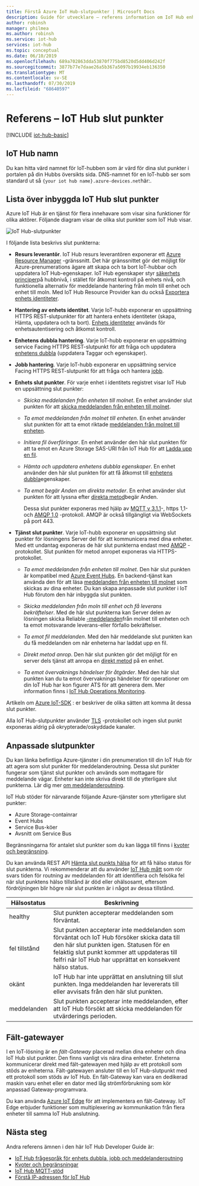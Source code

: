 ```yaml
---
title: Förstå Azure IoT Hub-slutpunkter | Microsoft Docs
description: Guide för utvecklare – referens information om IoT Hub enhets-och slut punkter som riktas mot slutanvändare.
author: robinsh
manager: philmea
ms.author: robinsh
ms.service: iot-hub
services: iot-hub
ms.topic: conceptual
ms.date: 06/10/2019
ms.openlocfilehash: 689a702863dda53870f775bd8520d5dd406d242f
ms.sourcegitcommit: 3877b77e7daae26a5b367a5097b19934eb136350
ms.translationtype: MT
ms.contentlocale: sv-SE
ms.lasthandoff: 07/30/2019
ms.locfileid: "68640597"
---
```

# <a name="reference---iot-hub-endpoints"></a>Referens – IoT Hub slut punkter

[!INCLUDE [iot-hub-basic](../../includes/iot-hub-basic-partial.md)]

## <a name="iot-hub-names"></a>IoT Hub namn

Du kan hitta värd namnet för IoT-hubben som är värd för dina slut punkter i portalen på din Hubbs översikts sida. DNS-namnet för en IoT-hubb ser som standard ut så `{your iot hub name}.azure-devices.net`här:.

## <a name="list-of-built-in-iot-hub-endpoints"></a>Lista över inbyggda IoT Hub slut punkter

Azure IoT Hub är en tjänst för flera innehavare som visar sina funktioner för olika aktörer. Följande diagram visar de olika slut punkter som IoT Hub visar.

![IoT Hub-slutpunkter](./media/iot-hub-devguide-endpoints/endpoints.png)

I följande lista beskrivs slut punkterna:

* **Resurs leverantör**. IoT Hub resurs leverantören exponerar ett [Azure Resource Manager](../azure-resource-manager/resource-group-overview.md) -gränssnitt. Det här gränssnittet gör det möjligt för Azure-prenumerations ägare att skapa och ta bort IoT-hubbar och uppdatera IoT Hub-egenskaper. IoT Hub egenskaper styr [säkerhets principer](iot-hub-devguide-security.md#access-control-and-permissions)på hubbnivå, i stället för åtkomst kontroll på enhets nivå, och funktionella alternativ för meddelande hantering från moln till enhet och enhet till moln. Med IoT Hub Resource Provider kan du också [Exportera enhets identiteter](iot-hub-devguide-identity-registry.md#import-and-export-device-identities).

* **Hantering av enhets identitet**. Varje IoT-hubb exponerar en uppsättning HTTPS REST-slutpunkter för att hantera enhets identiteter (skapa, Hämta, uppdatera och ta bort). [Enhets identiteter](iot-hub-devguide-identity-registry.md) används för enhetsautentisering och åtkomst kontroll.

* **Enhetens dubbla hantering**. Varje IoT-hubb exponerar en uppsättning service Facing HTTPS REST-slutpunkt för att fråga och uppdatera [enhetens dubbla](iot-hub-devguide-device-twins.md) (uppdatera Taggar och egenskaper).

* **Jobb hantering**. Varje IoT-hubb exponerar en uppsättning service Facing HTTPS REST-slutpunkt för att fråga och hantera [jobb](iot-hub-devguide-jobs.md).

* **Enhets slut punkter**. För varje enhet i identitets registret visar IoT Hub en uppsättning slut punkter:

  * *Skicka meddelanden från enheten till molnet*. En enhet använder slut punkten för att [skicka meddelanden från enheten till molnet](iot-hub-devguide-messages-d2c.md).

  * *Ta emot meddelanden från molnet till enheten*. En enhet använder slut punkten för att ta emot riktade [meddelanden från molnet till enheten](iot-hub-devguide-messages-c2d.md).

  * *Initiera fil överföringar*. En enhet använder den här slut punkten för att ta emot en Azure Storage SAS-URI från IoT Hub för att [Ladda upp en fil](iot-hub-devguide-file-upload.md).

  * *Hämta och uppdatera enhetens dubbla egenskaper*. En enhet använder den här slut punkten för att få åtkomst till [enhetens dubbla](iot-hub-devguide-device-twins.md)egenskaper.

  * *Ta emot begär Anden om direkta metoder*. En enhet använder slut punkten för att lyssna efter [direkta metod](iot-hub-devguide-direct-methods.md)begär Anden.

    Dessa slut punkter exponeras med hjälp av [MQTT v 3.1.1](https://mqtt.org/)-, https 1,1-och [AMQP 1,0](https://www.amqp.org/) -protokoll. AMQP är också tillgängligt via [](https://tools.ietf.org/html/rfc6455) WebSockets på port 443.

* **Tjänst slut punkter**. Varje IoT-hubb exponerar en uppsättning slut punkter för lösningens Server del för att kommunicera med dina enheter. Med ett undantag exponeras de här slut punkterna endast med [AMQP](https://www.amqp.org/) -protokollet. Slut punkten för metod anropet exponeras via HTTPS-protokollet.
  
  * *Ta emot meddelanden från enheten till molnet*. Den här slut punkten är kompatibel med [Azure Event Hubs](https://azure.microsoft.com/documentation/services/event-hubs/). En backend-tjänst kan använda den för att läsa [meddelanden från enheten till molnet](iot-hub-devguide-messages-d2c.md) som skickas av dina enheter. Du kan skapa anpassade slut punkter i IoT Hub förutom den här inbyggda slut punkten.
  
  * *Skicka meddelanden från moln till enhet och få leverans bekräftelser*. Med de här slut punkterna kan Server delen av lösningen skicka Reliable [-meddelanden](iot-hub-devguide-messages-c2d.md)från molnet till enheten och ta emot motsvarande leverans-eller förfallo bekräftelser.
  
  * *Ta emot fil meddelanden*. Med den här meddelande slut punkten kan du få meddelanden om när enheterna har laddat upp en fil. 
  
  * *Direkt metod anrop*. Den här slut punkten gör det möjligt för en server dels tjänst att anropa en [direkt metod](iot-hub-devguide-direct-methods.md) på en enhet.
  
  * *Ta emot övervaknings händelser för åtgärder*. Med den här slut punkten kan du ta emot övervaknings händelser för operationer om din IoT Hub har kon figurer ATS för att generera dem. Mer information finns i [IoT Hub Operations Monitoring](iot-hub-operations-monitoring.md).

Artikeln om [Azure IoT-SDK](iot-hub-devguide-sdks.md) : er beskriver de olika sätten att komma åt dessa slut punkter.

Alla IoT Hub-slutpunkter använder [TLS](https://tools.ietf.org/html/rfc5246) -protokollet och ingen slut punkt exponeras aldrig på okrypterade/oskyddade kanaler.

## <a name="custom-endpoints"></a>Anpassade slutpunkter

Du kan länka befintliga Azure-tjänster i din prenumeration till din IoT Hub för att agera som slut punkter för meddelanderoutning. Dessa slut punkter fungerar som tjänst slut punkter och används som mottagare för meddelande vägar. Enheter kan inte skriva direkt till de ytterligare slut punkterna. Lär dig mer [om meddelanderoutning](../iot-hub/iot-hub-devguide-messages-d2c.md).

IoT Hub stöder för närvarande följande Azure-tjänster som ytterligare slut punkter:

* Azure Storage-containrar
* Event Hubs
* Service Bus-köer
* Avsnitt om Service Bus

Begränsningarna för antalet slut punkter som du kan lägga till finns i [kvoter och begränsning](iot-hub-devguide-quotas-throttling.md).

Du kan använda REST API [Hämta slut punkts hälsa](https://docs.microsoft.com/rest/api/iothub/iothubresource/getendpointhealth#iothubresource_getendpointhealth) för att få hälso status för slut punkterna. Vi rekommenderar att du använder [IoT Hub mått](iot-hub-metrics.md) som rör svars tiden för routning av meddelanden för att identifiera och felsöka fel när slut punktens hälso tillstånd är död eller ohälsosamt, eftersom fördröjningen blir högre när slut punkten är i något av dessa tillstånd.

|Hälsostatus|Beskrivning|
|---|---|
|healthy|Slut punkten accepterar meddelanden som förväntat.|
|fel tillstånd|Slut punkten accepterar inte meddelanden som förväntat och IoT Hub försöker skicka data till den här slut punkten igen. Statusen för en felaktig slut punkt kommer att uppdateras till felfri när IoT Hub har upprättat en konsekvent hälso status.|
|okänt|IoT Hub har inte upprättat en anslutning till slut punkten. Inga meddelanden har levererats till eller avvisats från den här slut punkten.|
|meddelanden|Slut punkten accepterar inte meddelanden, efter att IoT Hub försökt att skicka meddelanden för utvärderings perioden.|

## <a name="field-gateways"></a>Fält-gatewayer

I en IoT-lösning är en *fält-Gateway* placerad mellan dina enheter och dina IoT Hub slut punkter. Den finns vanligt vis nära dina enheter. Enheterna kommunicerar direkt med fält-gatewayen med hjälp av ett protokoll som stöds av enheterna. Fält-gatewayen ansluter till en IoT Hub-slutpunkt med ett protokoll som stöds av IoT Hub. En fält-Gateway kan vara en dedikerad maskin varu enhet eller en dator med låg strömförbrukning som kör anpassad Gateway-programvara.

Du kan använda [Azure IoT Edge](/azure/iot-edge/) för att implementera en fält-Gateway. IoT Edge erbjuder funktioner som multiplexering av kommunikation från flera enheter till samma IoT Hub anslutning.

## <a name="next-steps"></a>Nästa steg

Andra referens ämnen i den här IoT Hub Developer Guide är:

* [IoT Hub frågespråk för enhets dubbla, jobb och meddelanderoutning](iot-hub-devguide-query-language.md)
* [Kvoter och begränsningar](iot-hub-devguide-quotas-throttling.md)
* [IoT Hub MQTT-stöd](iot-hub-mqtt-support.md)
* [Förstå IP-adressen för IoT Hub](iot-hub-understand-ip-address.md)
